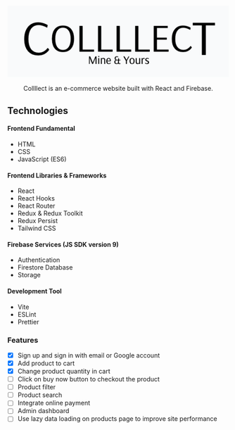 <div style="text-align:center">
  <img src="https://github.com/williamafil/collllection-shop/blob/main/src/images/logo.png?raw=true" />
  <p>Collllect is an e-commerce website built with React and Firebase.</p>
</div>

## Technologies

#### Frontend Fundamental

- HTML
- CSS
- JavaScript (ES6)

#### Frontend Libraries & Frameworks

- React
- React Hooks
- React Router
- Redux & Redux Toolkit
- Redux Persist
- Tailwind CSS

#### Firebase Services (JS SDK version 9)

- Authentication
- Firestore Database
- Storage

#### Development Tool

- Vite
- ESLint
- Prettier

### Features

- [x] Sign up and sign in with email or Google account
- [x] Add product to cart
- [x] Change product quantity in cart
- [ ] Click on buy now button to checkout the product
- [ ] Product filter
- [ ] Product search
- [ ] Integrate online payment
- [ ] Admin dashboard
- [ ] Use lazy data loading on products page to improve site performance
